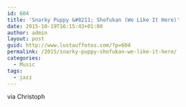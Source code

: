 ```yaml
---
id: 604
title: 'Snarky Puppy &#8211; Shofukan (We Like It Here)'
date: 2015-10-19T16:15:43+01:00
author: admin
layout: post
guid: http://www.lustauffotos.com/?p=604
permalink: /2015/snarky-puppy-shofukan-we-like-it-here/
categories:
  - Music
tags:
  - jazz
---
```

via Christoph